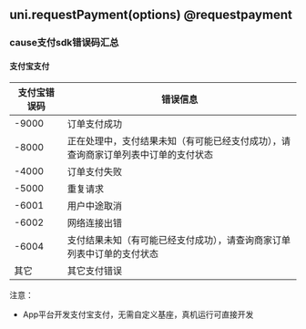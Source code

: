 ## uni.requestPayment(options) @requestpayment

<!-- UTSAPIJSON.requestPayment.description -->

<!-- UTSAPIJSON.requestPayment.param -->

<!-- UTSAPIJSON.requestPayment.returnValue -->

### cause支付sdk错误码汇总

#### 支付宝支付  
| 支付宝错误码 | 错误信息 |
|---|---|
| -9000 | 订单支付成功 |
| -8000 | 正在处理中，支付结果未知（有可能已经支付成功），请查询商家订单列表中订单的支付状态 |
| -4000 | 订单支付失败 |
| -5000 | 重复请求 |
| -6001 | 用户中途取消 |
| -6002 | 网络连接出错 |
| -6004 | 支付结果未知（有可能已经支付成功），请查询商家订单列表中订单的支付状态 |
|  其它  | 其它支付错误 |


<!-- UTSAPIJSON.requestPayment.compatibility -->

<!-- UTSAPIJSON.requestPayment.tutorial -->

注意：
- App平台开发支付宝支付，无需自定义基座，真机运行可直接开发

<!-- UTSAPIJSON.requestPayment.example -->

<!-- UTSAPIJSON.general_type.name -->

<!-- UTSAPIJSON.general_type.param -->

